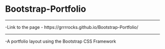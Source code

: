 # Bootstrap-Portfolio
<hr>
-Link to the page -  https://grrrrocks.github.io/Bootstrap-Portfolio/
<hr>
-A portfolio layout using the Bootstrap CSS Framework
 
